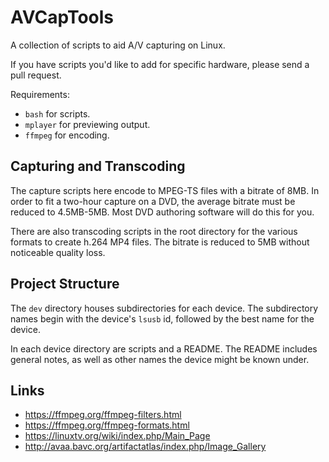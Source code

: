 # AVCapTools
A collection of scripts to aid A/V capturing on Linux.

If you have scripts you'd like to add for specific hardware, please send a pull request.

Requirements:
- `bash` for scripts.
- `mplayer` for previewing output.
- `ffmpeg` for encoding.

## Capturing and Transcoding
The capture scripts here encode to MPEG-TS files with a bitrate of 8MB. In order to fit a two-hour capture on a DVD, the average bitrate must be reduced to 4.5MB-5MB. Most DVD authoring software will do this for you.

There are also transcoding scripts in the root directory for the various formats to create h.264 MP4 files. The bitrate is reduced to 5MB without noticeable quality loss.

## Project Structure
The `dev` directory houses subdirectories for each device.
The subdirectory names begin with the device's `lsusb` id, followed by the best name for the device.

In each device directory are scripts and a README.
The README includes general notes, as well as other names the device might be known under.

## Links
- https://ffmpeg.org/ffmpeg-filters.html
- https://ffmpeg.org/ffmpeg-formats.html
- https://linuxtv.org/wiki/index.php/Main_Page
- http://avaa.bavc.org/artifactatlas/index.php/Image_Gallery
